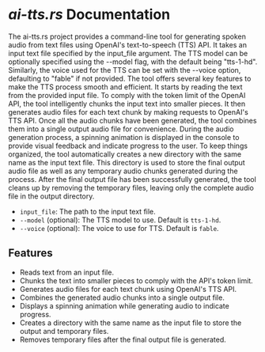 # _ai-tts.rs_ Documentation

The ai-tts.rs project provides a command-line tool for generating spoken audio from text files using OpenAI's text-to-speech (TTS) API. It takes an input text file specified by the input_file argument. The TTS model can be optionally specified using the --model flag, with the default being "tts-1-hd". Similarly, the voice used for the TTS can be set with the --voice option, defaulting to "fable" if not provided.
The tool offers several key features to make the TTS process smooth and efficient. It starts by reading the text from the provided input file. To comply with the token limit of the OpenAI API, the tool intelligently chunks the input text into smaller pieces. It then generates audio files for each text chunk by making requests to OpenAI's TTS API.
Once all the audio chunks have been generated, the tool combines them into a single output audio file for convenience. During the audio generation process, a spinning animation is displayed in the console to provide visual feedback and indicate progress to the user.
To keep things organized, the tool automatically creates a new directory with the same name as the input text file. This directory is used to store the final output audio file as well as any temporary audio chunks generated during the process. After the final output file has been successfully generated, the tool cleans up by removing the temporary files, leaving only the complete audio file in the output directory.

- `input_file`: The path to the input text file.
- `--model` (optional): The TTS model to use. Default is `tts-1-hd`.
- `--voice` (optional): The voice to use for TTS. Default is `fable`.

## Features

- Reads text from an input file.
- Chunks the text into smaller pieces to comply with the API's token limit.
- Generates audio files for each text chunk using OpenAI's TTS API.
- Combines the generated audio chunks into a single output file.
- Displays a spinning animation while generating audio to indicate progress.
- Creates a directory with the same name as the input file to store the output and temporary files.
- Removes temporary files after the final output file is generated.
